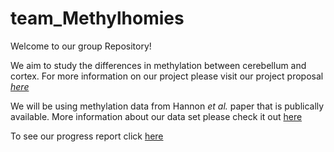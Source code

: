 # team_Methylhomies


Welcome to our group Repository!

We aim to study the differences in methylation between cerebellum and cortex. For more information on our project please visit our project proposal [*here*](https://github.com/STAT540-UBC/team_Methylhomies/blob/master/project_proposal.md)

We will be using methylation data from Hannon *et al.* paper that is publically available. More information about our data set please check it out [here](https://github.com/STAT540-UBC/team_Methylhomies/tree/master/data)

To see our progress report click [here](https://github.com/STAT540-UBC/team_Methylhomies/blob/master/Research_Progress_Update.md)
